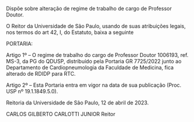 Dispõe sobre alteração de regime de trabalho de cargo de Professor Doutor.

O Reitor da Universidade de São Paulo, usando de suas atribuições legais, nos termos do art 42, I, do Estatuto, baixa a seguinte

PORTARIA:

Artigo 1º – O regime de trabalho do cargo de Professor Doutor 1006193, ref. MS-3, da PG do QDUSP, distribuído pela Portaria GR 7725/2022 junto ao Departamento de Cardiopneumologia da Faculdade de Medicina, fica alterado de RDIDP para RTC.

Artigo 2º – Esta Portaria entra em vigor na data de sua publicação (Proc. USP nº 19.1.1849.5.0).

Reitoria da Universidade de São Paulo, 12 de abril de 2023.

CARLOS GILBERTO CARLOTTI JUNIOR
Reitor